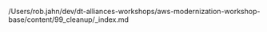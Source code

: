 /Users/rob.jahn/dev/dt-alliances-workshops/aws-modernization-workshop-base/content/99_cleanup/_index.md